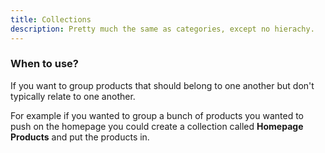 ```yaml
---
title: Collections
description: Pretty much the same as categories, except no hierachy.
---
```


### When to use?

If you want to group products that should belong to one another but don't typically relate to one another.

For example if you wanted to group a bunch of products you wanted to push on the homepage you could create a collection called **Homepage Products** and put the products in.